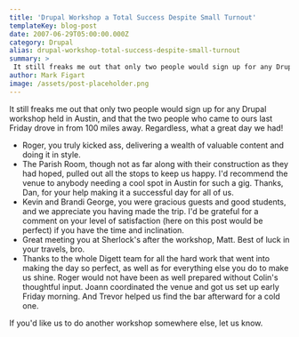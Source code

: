 ```yaml
---
title: 'Drupal Workshop a Total Success Despite Small Turnout'
templateKey: blog-post
date: 2007-06-29T05:00:00.000Z
category: Drupal
alias: drupal-workshop-total-success-despite-small-turnout
summary: > 
 It still freaks me out that only two people would sign up for any Drupal workshop held in Austin, and that the two people who came to ours last Friday drove in from 100 miles away. Regardless, what a great day we had!
author: Mark Figart
image: /assets/post-placeholder.png
---
```


It still freaks me out that only two people would sign up for any Drupal workshop held in Austin, and that the two people who came to ours last Friday drove in from 100 miles away. Regardless, what a great day we had!

*   Roger, you truly kicked ass, delivering a wealth of valuable content and doing it in style.
*   The Parish Room, though not as far along with their construction as they had hoped, pulled out all the stops to keep us happy. I'd recommend the venue to anybody needing a cool spot in Austin for such a gig. Thanks, Dan, for your help making it a successful day for all of us.
*   Kevin and Brandi George, you were gracious guests and good students, and we appreciate you having made the trip. I'd be grateful for a comment on your level of satisfaction (here on this post would be perfect) if you have the time and inclination.
*   Great meeting you at Sherlock's after the workshop, Matt. Best of luck in your travels, bro.
*   Thanks to the whole Digett team for all the hard work that went into making the day so perfect, as well as for everything else you do to make us shine. Roger would not have been as well prepared without Colin's thoughtful input. Joann coordinated the venue and got us set up early Friday morning. And Trevor helped us find the bar afterward for a cold one.

If you'd like us to do another workshop somewhere else, let us know.